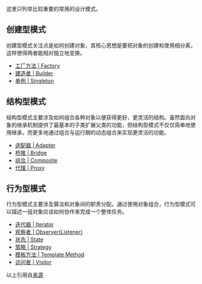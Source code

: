 这里只列举比较重要的常用的设计模式。  

## 创建型模式
创建型模式关注点是如何创建对象，其核心思想是要把对象的创建和使用相分离，这样使得两者能相对独立地变换。  
* [工厂方法 | Factory]()
* [建造者 | Builder](./Builder.java)
* [单例 | Singleton]()  
  
## 结构型模式
结构型模式主要涉及如何组合各种对象以便获得更好、更灵活的结构。虽然面向对象的继承机制提供了最基本的子类扩展父类的功能，但结构型模式不仅仅简单地使用继承，而更多地通过组合与运行期的动态组合来实现更灵活的功能。  
* [适配器 | Adapter](./Adapter.java)
* [桥接 | Bridge]()
* [组合 | Composite](./Composite.java)
* [代理 | Proxy]()  
  
## 行为型模式
行为型模式主要涉及算法和对象间的职责分配。通过使用对象组合，行为型模式可以描述一组对象应该如何协作来完成一个整体任务。  
* [迭代器 | Iterator]()
* [观察者 | Observer(Listener)]()
* [状态 | State]()
* [策略 | Strategy]()
* [模板方法 | Template Method]()
* [访问者 | Visitor]()  
  
以上引用自[来源](https://www.liaoxuefeng.com/wiki/1252599548343744/1264742167474528)  
